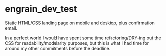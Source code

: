 # engrain_dev_test
Static HTML/CSS landing page on mobile and desktop, plus confirmation email.

In a perfect world I would have spent some time refactoring/DRY-ing out the CSS for readability/modularity purposes, but this is what I had time for around my other commitments before the deadline.
